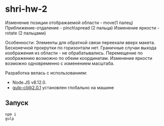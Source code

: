 # shri-hw-2

Изменение позиции отображаемой области - move(1 палец)
Приближение-отдаление - pinch\spread (2 пальца)
Изменение яркости - rotate (2 пальцами)

Особенности:
Элементы для обратной связи переехали вверх макета.
Бесконечной прокрутки по горизонтали нет.
Граничные случаи выхода изображения из области - не обрабатывались.
Перемещение по изображению возможно по обеим координатам.
Изменение яркости возможно одновременно с изменением масштаба.

Разработка велась с использованием:

- Node.JS v8.12.0.
- gulp-cli@2.0.1 установлен глобально на машине

## Запуск
```
npm i
gulp
```